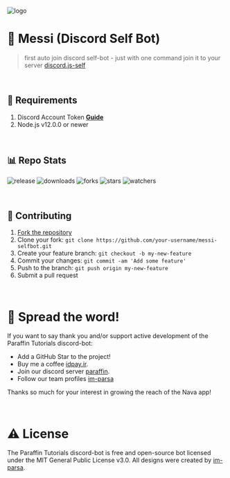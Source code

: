 ![logo](https://cdn.discordapp.com/attachments/776425421968244768/868961378885574776/000_9EK9HK2028129.png)

# 🤖 Messi (Discord Self Bot)
> first auto join discord self-bot - just with one command join it to your server [discord.js-self](https://www.npmjs.com/package/discord.js-self)

<br/>

## 🔧 Requirements
1. Discord Account Token **[Guide](https://discordjs.guide/preparations/setting-up-a-bot-application.html#creating-your-bot)**
2. Node.js v12.0.0 or newer

<br/>

## 📊 Repo Stats

<p align="left">
    <img src="https://img.shields.io/github/release/im-parsa/messi-selfbot.svg" alt="release">
    <img src="https://img.shields.io/github/downloads/im-parsa/messi-selfbot/total.svg" alt="downloads">
    <img src="https://img.shields.io/github/forks/im-parsa/messi-selfbot.svg" alt="forks">
    <img src="https://img.shields.io/github/stars/im-parsa/messi-selfbot.svg" alt="stars">
    <img src="https://img.shields.io/github/watchers/im-parsa/messi-selfbot.svg" alt="watchers">
</p>

<br/>

## 🤝 Contributing
1. [Fork the repository](https://github.com/im-parsa/messi-selfbot/fork)
2. Clone your fork: `git clone https://github.com/your-username/messi-selfbot.git`
3. Create your feature branch: `git checkout -b my-new-feature`
4. Commit your changes: `git commit -am 'Add some feature'`
5. Push to the branch: `git push origin my-new-feature`
6. Submit a pull request

<br/>

# 🌟 Spread the word!

If you want to say thank you and/or support active development of the Paraffin Tutorials discord-bot:
- Add a GitHub Star to the project!
- Buy me a coffee [idpay.ir](https://idpay.ir/paraffin-donate).
- Join our discord server [paraffin](https://discord.com/invite/RUrks4JqW6).
- Follow our team profiles [im-parsa](https://github.com/im-parsa)

Thanks so much for your interest in growing the reach of the Nava app!

<br/>

# ⚠️ License

The Paraffin Tutorials discord-bot is free and open-source bot licensed under the MIT General Public License v3.0. All designs were created by [im-parsa](https://github.com/im-parsa).

<br />
